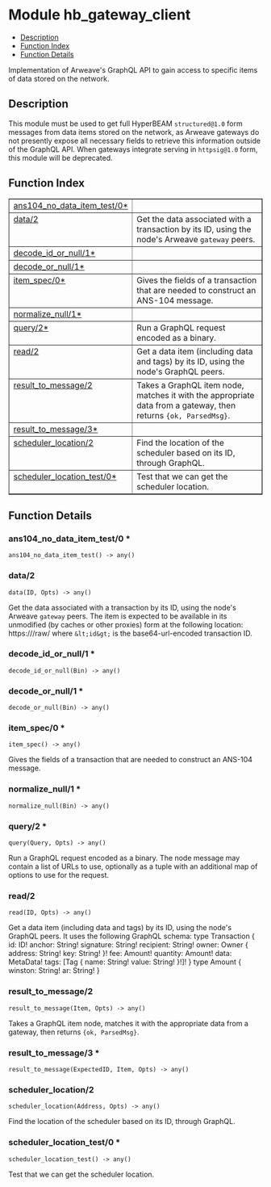 

# Module hb_gateway_client
* [Description](#description)
* [Function Index](#index)
* [Function Details](#functions)

Implementation of Arweave's GraphQL API to gain access to specific
items of data stored on the network.

<a name="description"></a>

## Description
This module must be used to get full HyperBEAM `structured@1.0` form messages
from data items stored on the network, as Arweave gateways do not presently
expose all necessary fields to retrieve this information outside of the
GraphQL API. When gateways integrate serving in `httpsig@1.0` form, this
module will be deprecated.<a name="index"></a>

## Function Index


<table width="100%" border="1" cellspacing="0" cellpadding="2" summary="function index"><tr><td valign="top"><a href="#ans104_no_data_item_test-0">ans104_no_data_item_test/0*</a></td><td></td></tr><tr><td valign="top"><a href="#data-2">data/2</a></td><td>Get the data associated with a transaction by its ID, using the node's
Arweave <code>gateway</code> peers.</td></tr><tr><td valign="top"><a href="#decode_id_or_null-1">decode_id_or_null/1*</a></td><td></td></tr><tr><td valign="top"><a href="#decode_or_null-1">decode_or_null/1*</a></td><td></td></tr><tr><td valign="top"><a href="#item_spec-0">item_spec/0*</a></td><td>Gives the fields of a transaction that are needed to construct an
ANS-104 message.</td></tr><tr><td valign="top"><a href="#normalize_null-1">normalize_null/1*</a></td><td></td></tr><tr><td valign="top"><a href="#query-2">query/2*</a></td><td>Run a GraphQL request encoded as a binary.</td></tr><tr><td valign="top"><a href="#read-2">read/2</a></td><td>Get a data item (including data and tags) by its ID, using the node's
GraphQL peers.</td></tr><tr><td valign="top"><a href="#result_to_message-2">result_to_message/2</a></td><td>Takes a GraphQL item node, matches it with the appropriate data from a
gateway, then returns <code>{ok, ParsedMsg}</code>.</td></tr><tr><td valign="top"><a href="#result_to_message-3">result_to_message/3*</a></td><td></td></tr><tr><td valign="top"><a href="#scheduler_location-2">scheduler_location/2</a></td><td>Find the location of the scheduler based on its ID, through GraphQL.</td></tr><tr><td valign="top"><a href="#scheduler_location_test-0">scheduler_location_test/0*</a></td><td>Test that we can get the scheduler location.</td></tr></table>


<a name="functions"></a>

## Function Details

<a name="ans104_no_data_item_test-0"></a>

### ans104_no_data_item_test/0 *

`ans104_no_data_item_test() -> any()`

<a name="data-2"></a>

### data/2

`data(ID, Opts) -> any()`

Get the data associated with a transaction by its ID, using the node's
Arweave `gateway` peers. The item is expected to be available in its
unmodified (by caches or other proxies) form at the following location:
https://<gateway>/raw/<id>
where `&lt;id&gt;` is the base64-url-encoded transaction ID.

<a name="decode_id_or_null-1"></a>

### decode_id_or_null/1 *

`decode_id_or_null(Bin) -> any()`

<a name="decode_or_null-1"></a>

### decode_or_null/1 *

`decode_or_null(Bin) -> any()`

<a name="item_spec-0"></a>

### item_spec/0 *

`item_spec() -> any()`

Gives the fields of a transaction that are needed to construct an
ANS-104 message.

<a name="normalize_null-1"></a>

### normalize_null/1 *

`normalize_null(Bin) -> any()`

<a name="query-2"></a>

### query/2 *

`query(Query, Opts) -> any()`

Run a GraphQL request encoded as a binary. The node message may contain
a list of URLs to use, optionally as a tuple with an additional map of options
to use for the request.

<a name="read-2"></a>

### read/2

`read(ID, Opts) -> any()`

Get a data item (including data and tags) by its ID, using the node's
GraphQL peers.
It uses the following GraphQL schema:
type Transaction {
id: ID!
anchor: String!
signature: String!
recipient: String!
owner: Owner { address: String! key: String! }!
fee: Amount!
quantity: Amount!
data: MetaData!
tags: [Tag { name: String! value: String! }!]!
}
type Amount {
winston: String!
ar: String!
}

<a name="result_to_message-2"></a>

### result_to_message/2

`result_to_message(Item, Opts) -> any()`

Takes a GraphQL item node, matches it with the appropriate data from a
gateway, then returns `{ok, ParsedMsg}`.

<a name="result_to_message-3"></a>

### result_to_message/3 *

`result_to_message(ExpectedID, Item, Opts) -> any()`

<a name="scheduler_location-2"></a>

### scheduler_location/2

`scheduler_location(Address, Opts) -> any()`

Find the location of the scheduler based on its ID, through GraphQL.

<a name="scheduler_location_test-0"></a>

### scheduler_location_test/0 *

`scheduler_location_test() -> any()`

Test that we can get the scheduler location.


